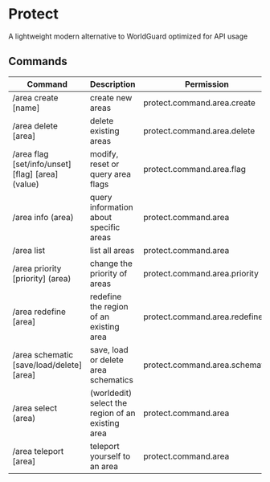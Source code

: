 # Protect

A lightweight modern alternative to WorldGuard optimized for API usage

## Commands

| Command                                           | Description                                       | Permission                     |
|---------------------------------------------------|---------------------------------------------------|--------------------------------|
| /area create [name]                               | create new areas                                  | protect.command.area.create    |
| /area delete [area]                               | delete existing areas                             | protect.command.area.delete    |
| /area flag [set/info/unset] [flag] [area] (value) | modify, reset or query area flags                 | protect.command.area.flag      |
| /area info (area)                                 | query information about specific areas            | protect.command.area           |
| /area list                                        | list all areas                                    | protect.command.area           |
| /area priority [priority] (area)                  | change the priority of areas                      | protect.command.area.priority  |
| /area redefine [area]                             | redefine the region of an existing area           | protect.command.area.redefine  |
| /area schematic [save/load/delete] [area]         | save, load or delete area schematics              | protect.command.area.schematic |
| /area select (area)                               | (worldedit) select the region of an existing area | protect.command.area           |
| /area teleport [area]                             | teleport yourself to an area                      | protect.command.area           |
